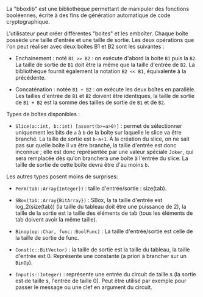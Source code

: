 La "bboxlib" est une bibliothèque permettant de manipuler des fonctions
booléennes, écrite à des fins de génération automatique de code cryptographique.

L'utilisateur peut créer différentes "boites" et les emboîter. Chaque boîte
possède une taille d'entrée et une taille de sortie. Les deux opérations que 
l'on peut réaliser avec deux boîtes B1 et B2 sont les suivantes :

 * Enchainement :  noté `B1 >> B2` : on exécute d'abord la boite `B1` puis la `B2`.
 La taille de sortie de `B1` doit être la même que la taille d'entrée de `B2`. 
 La bibliothèque fournit également la notation `B2 << B1`, équivalente à la 
 précédente.
 
 * Concaténation : notée `B1 + B2` : on exécute les deux boîtes en parallèle. Les
 tailles d'entrée de `B1` et `B2` doivent être identiques, la taille de sortie
 de `B1 + B2` est la somme des tailles de sortie de `B1` et de `B2`.
 
Types de boîtes disponibles :

 * `Slice(a::int, b::int) [assert(b>=a>0)]` :  permet de sélectionner uniquement 
 les bits de `a` à `b` de la boîte sur laquelle le slice va être branché.
 La taille de sortie est `b-a+1`. À la création du slice, on ne sait pas sur
 quelle boîte il va être branché, la taille d'entrée est donc inconnue ; elle
 est donc représentée par une valeur spéciale `Joker`, qui sera remplacée dès
 qu'on branchera une boîte à l'entrée du slice. La taille de sortie de cette boîte
 devra être d'au moins `b`.
 
Les autres types posent moins de surprises:
 
 * `Perm(tab::Array{Integer})` : taille d'entrée/sortie : size(tab).
 
 * `SBox(tab::Array{BitArray})` : SBox, la ta taille d'entrée est log_2(size(tab)) 
 (la taille du tableau doit être une puissance de 2), la taille de la sortie
 est la taille des éléments de tab (tous les éléments de tab doivent avoir
 la même taille).
 
 * `Binop(op::Char, func::BoolFunc)` : La taille d'entrée/sortie est celle de 
 la taille de sortie de func.
 
 * `Const(c::BitVector)` : la taille de sortie est la taille du tableau, la 
 taille d'entrée est 0. Représente une constante (a priori à brancher sur
 un `BinOp`).
 
 * `Input(s::Integer)` : représente une entrée du circuit de taille s (la sortie
 est de taille s, l'entrée de taille 0). Peut être utilisé par exemple pour
 passer le message ou une clef en argument du circuit.
